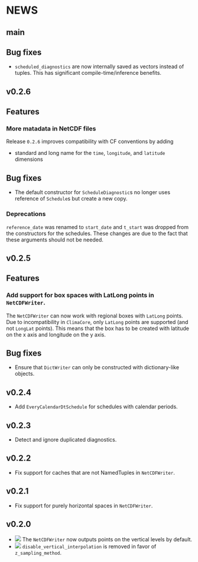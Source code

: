 # NEWS

main
-------
## Bug fixes

- `scheduled_diagnostics` are now internally saved as vectors instead of tuples.
  This has significant compile-time/inference benefits.

v0.2.6
-------

## Features

### More matadata in NetCDF files

Release `0.2.6` improves compatibility with CF conventions by adding
- standard and long name for the `time`, `longitude`, and `latitude` dimensions

## Bug fixes

- The default constructor for `ScheduleDiagnostic`s no longer uses reference of
  `Schedule`s but create a new copy.

### Deprecations

`reference_date` was renamed to `start_date` and `t_start` was dropped from the
constructors for the schedules. These changes are due to the fact that these
arguments should not be needed.

v0.2.5
-------

## Features

### Add support for box spaces with LatLong points in `NetCDFWriter`.

The `NetCDFWriter` can now work with regional boxes with `LatLong` points. Due
to incompatibility in `ClimaCore`, only `LatLong` points are supported (and not
`LongLat` points). This means that the box has to be created with latitude on
the x axis and longitude on the y axis.

## Bug fixes

- Ensure that `DictWriter` can only be constructed with dictionary-like objects.

v0.2.4
-------

- Add `EveryCalendarDtSchedule` for schedules with calendar periods.

v0.2.3
-------

- Detect and ignore duplicated diagnostics.

v0.2.2
-------

- Fix support for caches that are not NamedTuples in `NetCDFWriter`.

v0.2.1
-------

- Fix support for purely horizontal spaces in `NetCDFWriter`.

v0.2.0
-------

- ![][badge-💥breaking] The `NetCDFWriter` now outputs points on the vertical levels by default.
- ![][badge-💥breaking] `disable_vertical_interpolation` is removed in favor of `z_sampling_method`.

[badge-💥breaking]: https://img.shields.io/badge/💥BREAKING-red.svg
